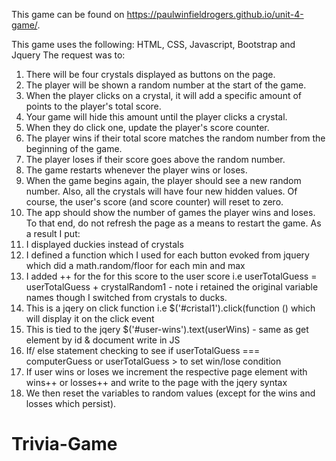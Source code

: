 This game can be found on https://paulwinfieldrogers.github.io/unit-4-game/.

This game uses the following:
HTML, CSS, Javascript, Bootstrap and Jquery
The request was to:
1. There will be four crystals displayed as buttons on the page.
2. The player will be shown a random number at the start of the game.
3. When the player clicks on a crystal, it will add a specific amount of points to the player's total score. 
4. Your game will hide this amount until the player clicks a crystal.
5. When they do click one, update the player's score counter.
6. The player wins if their total score matches the random number from the beginning of the game.
7. The player loses if their score goes above the random number.
8. The game restarts whenever the player wins or loses.
9. When the game begins again, the player should see a new random number. Also, all the crystals will have four new hidden values. Of course, the user's score (and score counter) will reset to zero.
10. The app should show the number of games the player wins and loses. To that end, do not refresh the page as a means to restart the game.
As a result I put:
1. I displayed duckies instead of crystals
2. I defined a function which I used for each button evoked from jquery which did a math.random/floor for each min and max
3. I added ++ for the for this score to the user score i.e userTotalGuess = userTotalGuess + crystalRandom1 - note i retained the original variable names though I switched from crystals to ducks.
4. This is a jqery on click function i.e $('#cristal1').click(function () which will display it on the click event
5. This is tied to the jqery $('#user-wins').text(userWins) - same as get element by id & document write in JS
6. If/ else statement checking to see if userTotalGuess === computerGuess or userTotalGuess > to set win/lose condition
7. If user wins or loses we increment the respective page element with wins++ or losses++ and write to the page with the jqery syntax
8. We then reset the variables to random values (except for the wins and losses which persist).
# Trivia-Game
